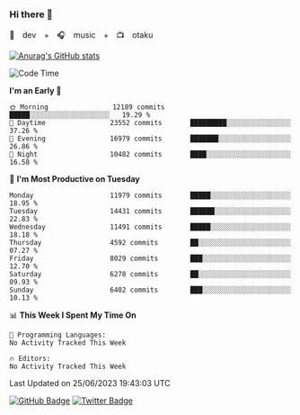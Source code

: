 ### Hi there 👋

🚀　dev　+　🎧　music　+　📺　otaku


[![Anurag's GitHub stats](https://github-readme-stats.vercel.app/api?username=koheitasaka&count_private=true&show_icons=true&theme=monokai)](https://github.com/koheitasaka/github-readme-stats)

<!--START_SECTION:waka-->
![Code Time](http://img.shields.io/badge/Code%20Time-1%2C161%20hrs%2023%20mins-blue)

**I'm an Early 🐤** 

```text
🌞 Morning                12189 commits       █████░░░░░░░░░░░░░░░░░░░░   19.29 % 
🌆 Daytime                23552 commits       █████████░░░░░░░░░░░░░░░░   37.26 % 
🌃 Evening                16979 commits       ███████░░░░░░░░░░░░░░░░░░   26.86 % 
🌙 Night                  10482 commits       ████░░░░░░░░░░░░░░░░░░░░░   16.58 % 
```
📅 **I'm Most Productive on Tuesday** 

```text
Monday                   11979 commits       █████░░░░░░░░░░░░░░░░░░░░   18.95 % 
Tuesday                  14431 commits       ██████░░░░░░░░░░░░░░░░░░░   22.83 % 
Wednesday                11491 commits       █████░░░░░░░░░░░░░░░░░░░░   18.18 % 
Thursday                 4592 commits        ██░░░░░░░░░░░░░░░░░░░░░░░   07.27 % 
Friday                   8029 commits        ███░░░░░░░░░░░░░░░░░░░░░░   12.70 % 
Saturday                 6278 commits        ██░░░░░░░░░░░░░░░░░░░░░░░   09.93 % 
Sunday                   6402 commits        ███░░░░░░░░░░░░░░░░░░░░░░   10.13 % 
```


📊 **This Week I Spent My Time On** 

```text
💬 Programming Languages: 
No Activity Tracked This Week

🔥 Editors: 
No Activity Tracked This Week
```


 Last Updated on 25/06/2023 19:43:03 UTC
<!--END_SECTION:waka-->

[![GitHub Badge](https://img.shields.io/badge/GitHub-100000?style=for-the-badge&logo=github&logoColor=white)](https://github.com/koheitasaka)
[![Twitter Badge](https://img.shields.io/badge/Twitter-1DA1F2?style=for-the-badge&logo=twitter&logoColor=white)](https://twitter.com/sleep_asleep_)
